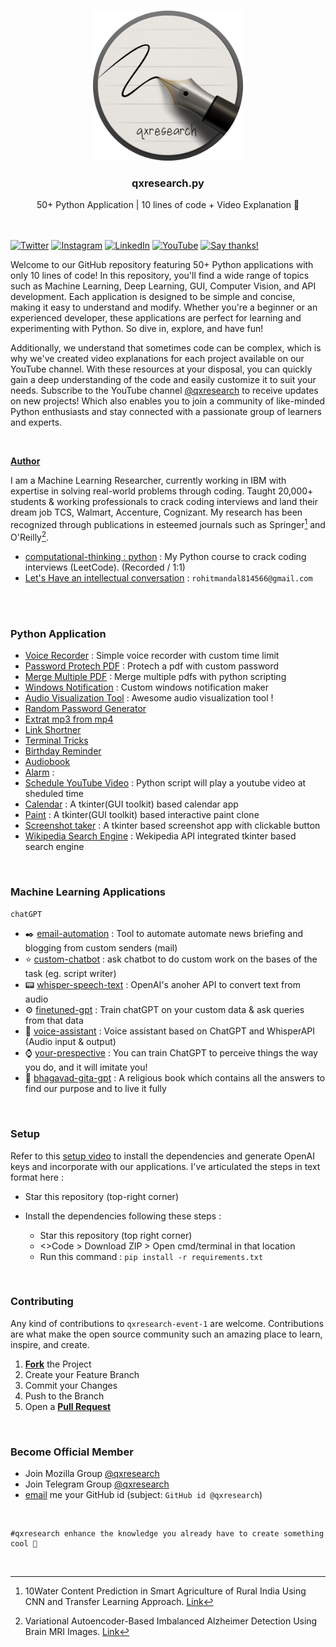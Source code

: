  <br />
<p align="center">
  <a href="https://qxresearch.github.io/qxresearch-event-1">
    <img src="https://github.com/xiaowuc2/xiaowuc2/blob/master/source/qxr/cir.png" alt="Logo" width="240" height="240">
  </a>

  <h3 align="center">qxresearch.py</h3>

  <p align="center">
    50+ Python Application | 10 lines of code + Video Explanation 🧭
    <br />
    <br>
    <br />
  </p>
</p>

 
  [![Twitter](https://img.shields.io/twitter/follow/qxresearch.svg?style=social&label=Twitter)](https://twitter.com/qxresearch)
  [![Instagram](https://img.shields.io/static/v1.svg?label=Instagram&message=@qxresearch&color=grey&logo=instagram&style=flat&logoColor=white&colorA=critical)](https://www.instagram.com/qxresearch) 
  [![LinkedIn](https://img.shields.io/static/v1.svg?label=LinkedIn&message=@qxresearch&color=success&logo=linkedin&style=flat&logoColor=white&colorA=blue)](https://www.linkedin.com/company/68716543)
  [![YouTube](https://img.shields.io/static/v1.svg?label=YouTube&message=@qxresearch&color=grey&logo=youtube&style=flat&logoColor=white&colorA=critical)](https://www.youtube.com/channel/UCX7oe66V8zyFpAJyMfPL9VA)
  [![Say thanks!](https://img.shields.io/badge/Say%20Thanks-%F0%9F%A6%89-1EAEDB.svg)](https://saythanks.io/to/rohitmandal814566%40gmail.com)


Welcome to our GitHub repository featuring 50+ Python applications with only 10 lines of code! In this repository, you'll find a wide range of topics such as Machine Learning, Deep Learning, GUI, Computer Vision, and API development. Each application is designed to be simple and concise, making it easy to understand and modify. Whether you're a beginner or an experienced developer, these applications are perfect for learning and experimenting with Python. So dive in, explore, and have fun!

Additionally, we understand that sometimes code can be complex, which is why we've created video explanations for each project available on our YouTube channel. With these resources at your disposal, you can quickly gain a deep understanding of the code and easily customize it to suit your needs. Subscribe to the YouTube channel [@qxresearch](https://www.youtube.com/@qxresearch/) to receive updates on new projects! Which also enables you to join a community of like-minded Python enthusiasts and stay connected with a passionate group of learners and experts.


<br>

**[Author](https://github.com/xiaowuc2)** 

I am a Machine Learning Researcher, currently working in IBM with expertise in solving real-world problems through coding. Taught 20,000+ students & working professionals to crack coding interviews and land their dream job TCS, Walmart, Accenture, Cognizant. My research has been recognized through publications in esteemed journals such as Springer[^1] and O'Reilly[^2]. 

- [computational-thinking : python](https://xiaowuc2.vercel.app/posts/computational-thinking-python) : My Python course to crack coding interviews (LeetCode). (Recorded / 1:1)
- [Let's Have an intellectual conversation](https://www.linkedin.com/in/xiaowuc2/) : `rohitmandal814566@gmail.com`


<br>
<br>

### Python Application

* [Voice Recorder](https://github.com/qxresearch/qxresearch-event-1/tree/master/Applications/Voice%20Recorder) : Simple voice recorder with custom time limit 
* [Password Protech PDF](https://github.com/qxresearch/qxresearch-event-1/tree/master/Applications/Password%20Protech%20PDF) : Protech a pdf with custom password 
* [Merge Multiple PDF](https://github.com/qxresearch/qxresearch-event-1/tree/master/Applications/Merge%20Multiple%20PDF) : Merge multiple pdfs with python scripting
* [Windows Notification](https://github.com/qxresearch/qxresearch-event-1/tree/master/Applications/Windows%20Notification) : Custom windows notification maker
* [Audio Visualization Tool](https://github.com/qxresearch/qxresearch-event-1/tree/master/Applications/Audio%20Visualization%20Tool) : Awesome audio visualization tool ! 
* [Random Password Generator](https://github.com/qxresearch/qxresearch-event-1/tree/master/Applications/Random%20Password%20Generator)
* [Extrat mp3 from mp4](https://github.com/qxresearch/qxresearch-event-1/tree/master/Applications/Extract%20mp3%20from%20mp4)
* [Link Shortner](https://github.com/qxresearch/qxresearch-event-1/tree/master/Applications/Link%20Shortener)
* [Terminal Tricks](https://github.com/qxresearch/qxresearch-event-1/tree/master/Applications/Terminal%20Tricks)
* [Birthday Reminder](https://github.com/qxresearch/qxresearch-event-1/tree/master/Applications/Birthday%20Reminder)
* [Audiobook](https://github.com/qxresearch/qxresearch-event-1/tree/master/Applications/audiobook)
* [Alarm](https://github.com/qxresearch/qxresearch-event-1/tree/master/Applications/Alarm) : 
* [Schedule YouTube Video](https://github.com/xiaowuc2/Schedule-YouTube-video-Python/blob/master/python%20code.py) : Python script will play a youtube video at sheduled time
* [Calendar](https://github.com/qxresearch/qxresearch-event-1/tree/master/Applications/Calendar) : A tkinter(GUI toolkit) based calendar app 
* [Paint](https://github.com/qxresearch/qxresearch-event-1/tree/master/Applications/Paint) : A tkinter(GUI toolkit) based interactive paint clone
* [Screenshot taker](https://github.com/qxresearch/qxresearch-event-1/tree/master/Applications/ScreenShot) : A tkinter based screenshot app with clickable button
* [Wikipedia Search Engine](https://github.com/qxresearch/qxresearch-event-1/tree/master/Applications/Search%20Engine) : Wekipedia API integrated tkinter based search engine

<br>

### Machine Learning Applications 

`chatGPT`

- ✒️ [email-automation](https://github.com/xiaowuc2/ChatGPT-Python-Applications/tree/main/email-automation) : Tool to automate automate news briefing and blogging from custom senders (mail) 
- ⭐ [custom-chatbot](https://github.com/xiaowuc2/ChatGPT-Python-Applications/tree/main/chatbot) : ask chatbot to do custom work on the bases of the task (eg. script writer) 
- 📟 [whisper-speech-text](https://github.com/xiaowuc2/ChatGPT-Python-Applications/tree/main/whisper-speech-text) : OpenAI's anoher API to convert text from audio
- ⚙️ [finetuned-gpt](https://github.com/xiaowuc2/ChatGPT-Python-Applications/tree/main/finetuned-gpt) : Train chatGPT on your custom data & ask queries from that data
- 💠 [voice-assistant](https://github.com/xiaowuc2/ChatGPT-Python-Applications/tree/main/voice-assistant) : Voice assistant based on ChatGPT and WhisperAPI (Audio input & output) 
- ⌚ [your-prespective](https://raw.githubusercontent.com/xiaowuc2/ChatGPT-Python-Applications/main/resource/git4.png) : You can train ChatGPT to perceive things the way you do, and it will imitate you!
- 📖 [bhagavad-gita-gpt](https://raw.githubusercontent.com/xiaowuc2/ChatGPT-Python-Applications/main/resource/git4.png) : A religious book which contains all the answers to find our purpose and to live it fully


<br>

### Setup 

Refer to this [setup video]() to install the dependencies and generate OpenAI keys and incorporate with our applications. I've articulated the steps in text format here : 

- Star this repository (top-right corner)
- Install the dependencies following these steps : 

  - Star this repository (top right corner) 
  - <>Code > Download ZIP > Open cmd/terminal in that location
  - Run this command : `pip install -r requirements.txt`

<br>

### Contributing

Any kind of contributions to `qxresearch-event-1` are welcome. Contributions are what make the open source community such an amazing place to learn, inspire, and create.

1. [**Fork**](https://github.com/qxresearch/qxresearch-event-1/fork) the Project
2. Create your Feature Branch
3. Commit your Changes
4. Push to the Branch
5. Open a [**Pull Request**](https://github.com/qxresearch/qxresearch-event-1/pulls)


<br>


### Become Official Member

* Join Mozilla Group [@qxresearch](https://www.youtube.com/watch?v=Cxi3R3A7yMQ)
* Join Telegram Group [@qxresearch](https://t.me/qxresearch)
* <a href = "mailto: rohitmandal814566@gmail.com">email</a> me your GitHub id (subject: `GitHub id @qxresearch`)

<br>

```
#qxresearch enhance the knowledge you already have to create something cool 🚀
```

<br>


[^1]: 10Water Content Prediction in Smart Agriculture of Rural India Using CNN and Transfer Learning Approach. [Link](https://www.oreilly.com/library/view/intelligent-decision-support/9781119896432/c10.xhtml)
[^2]: Variational Autoencoder-Based Imbalanced Alzheimer Detection Using Brain MRI Images. [Link](https://link.springer.com/chapter/10.1007/978-981-19-1657-1_14)
